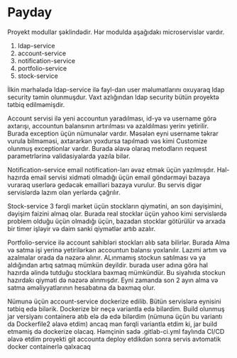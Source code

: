 # Payday

Proyekt modullar şəklindədir. Hər modulda aşağıdakı microservislər vardır.
1. ldap-service
2. account-service
3. notification-service
4. portfolio-service
5. stock-service

İlkin mərhələdə ldap-service ilə fayl-dan user məlumatlarını oxuyaraq ldap security təmin olunmuşdur.
Vaxt azlığından ldap security bütün proyektə tətbiq edilməmişdir.

Account servisi ilə yeni accountun yaradılması, id-yə və username görə axtarışı,
accountun balansının artırılması və azaldılması yerinı yetirilir. Burada exception üçün nümunələr vardır.
Məsələn eyni username təkrar vurula bilməməsi, axtararkən yoxdursa tapılmadı vəs kimi Customize olunmuş exceptionlar vardır.
Burada əlavə olaraq metodların request parametrlərinə validasiyalarda yazıla bilər.

Notification-service email notification-ları əvəz etmək üçün yazılmışdır. 
Hal-hazırda email servisi xidməti olmadığı üçün email göndərməyi bazaya vuraraq userlərə gedəcək emailləri bazaya vurulur.
Bu servis digər servislərdə lazım olan yerlərdə çağrılır.

Stock-service  3 fərqli market üçün stockların qiymətini, ən son dəyişimini, dəyişim faizini almaq olar.
Burada  real stocklar üçün yahoo kimi servislərdə problem olduğu üçün  olmadığı üçün,  bazadan stocklar götürülür və arxada bir timer işləyir və daim sanki qiymətlər artıb azalır.

Portfolio-service ilə account sahibləri stockları alıb sata bilirlər. Burada Alma və satma işi yerinə yetirilərkən accountun balansı yoxlanılır. 
Lazımi artım və azalmalar orada da nəzərə alınır. ALınmamış stockun satılması və ya aldığından artıq satmaq mümkün deyildir.
burada user adına görə hal hazırda əlində tutduğu stocklara baxmaq mümkündür. Bu siyahıda stockun hazırdakı qiyməti də nəzərə alınmışdır.
Eyni zamanda son 2 ayın alma və satma əməliyyatlarının  hesabatına da baxmaq olur.

Nümunə üçün account-service dockerize edilib. Bütün servislərə eynisini tətbiq edə bilərik. Dockerize bir neçə variantla edə bilərdim. Build olunmuş jar versiyanı containerə atıb elə də edə bilərdim (nümunə üçün bu variantı da Dockerfile2 əlavə etdim) ancaq mən fərqli variantla etdim ki, jar build etməmiş də dockerize olacaq.
Həmçinin sadə .gitlab-ci.yml faylında CI/CD əlavə etdim proyekti git accounta deploy etdikdən sonra servis avtomatik docker containerlə qalxacaq 
